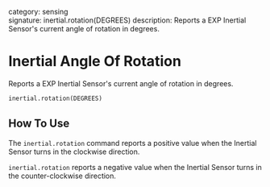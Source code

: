 category: sensing  
signature: inertial.rotation(DEGREES)
description:  Reports a EXP Inertial Sensor's current angle of rotation in degrees.

# Inertial Angle Of Rotation
 
Reports a EXP Inertial Sensor's current angle of rotation in degrees.

```python
inertial.rotation(DEGREES)
```

## How To Use

The `inertial.rotation` command reports a positive value when the Inertial Sensor turns in the clockwise direction.

`inertial.rotation` reports a negative value when the Inertial Sensor turns in the counter-clockwise direction.


<advanced>
</advanced>
